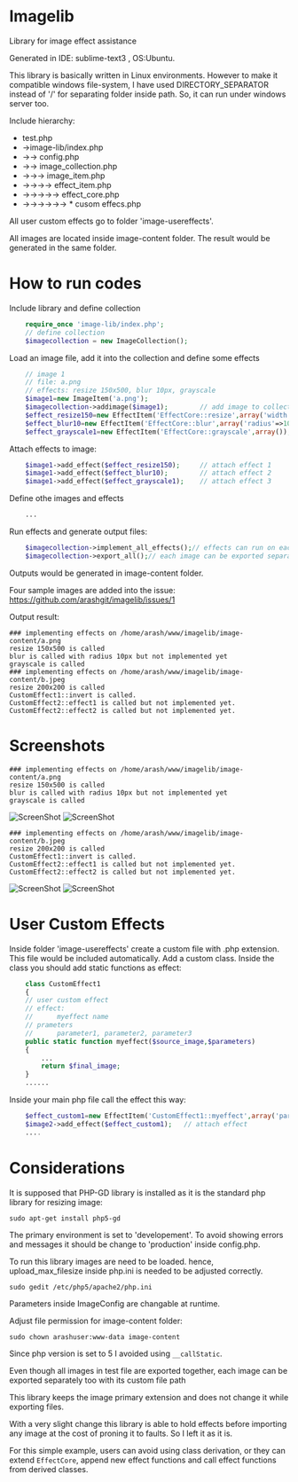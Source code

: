 Imagelib
========

Library for image effect assistance

Generated in IDE: sublime-text3 , OS:Ubuntu.

This library is basically written in Linux environments. However to make it compatible windows file-system, I have used DIRECTORY_SEPARATOR instead of '/' for separating folder inside path. So, it can run under windows server too.

Include hierarchy:
 - 	test.php
 - 	->image-lib/index.php
 - 	->-> config.php
 - 	->-> image_collection.php 
 - 	->->-> image_item.php 
 - 	->->->-> effect_item.php 
 - 	->->->->-> effect_core.php
 -  ->->->->->-> * cusom effecs.php

All user custom effects go to folder 'image-usereffects'.

All images are located inside image-content folder. The result would be generated in the same folder.

How to run codes
=====

Include library and define collection

```php
    require_once 'image-lib/index.php';
    // define collection
    $imagecollection = new ImageCollection();
```

Load an image file, add it into the collection and define some effects

```php
    // image 1
    // file: a.png
    // effects: resize 150x500, blur 10px, grayscale
    $image1=new ImageItem('a.png');
    $imagecollection->addimage($image1);		// add image to collection
    $effect_resize150=new EffectItem('EffectCore::resize',array('width'=>150,'height'=>500));
    $effect_blur10=new EffectItem('EffectCore::blur',array('radius'=>10));
    $effect_grayscale1=new EffectItem('EffectCore::grayscale',array());
```

Attach effects to image:
```php
    $image1->add_effect($effect_resize150); 	// attach effect 1
    $image1->add_effect($effect_blur10);		// attach effect 2
    $image1->add_effect($effect_grayscale1);	// attach effect 3
```

Define othe images and effects
```php
    ...
```

Run effects and generate output files:

```php
    $imagecollection->implement_all_effects();// effects can run on each seperate image too
    $imagecollection->export_all();// each image can be exported separately too
```

Outputs would be generated in image-content folder.

Four sample images are added into the issue:
https://github.com/arashgit/imagelib/issues/1

Output result:

    ### implementing effects on /home/arash/www/imagelib/image-content/a.png
    resize 150x500 is called
    blur is called with radius 10px but not implemented yet
    grayscale is called
    ### implementing effects on /home/arash/www/imagelib/image-content/b.jpeg
    resize 200x200 is called
    CustomEffect1::invert is called.
    CustomEffect2::effect1 is called but not implemented yet.
    CustomEffect2::effect2 is called but not implemented yet.

Screenshots
=====

```
### implementing effects on /home/arash/www/imagelib/image-content/a.png
resize 150x500 is called
blur is called with radius 10px but not implemented yet
grayscale is called
```

![ScreenShot](https://cloud.githubusercontent.com/assets/8072718/3485752/a1879e9c-03fd-11e4-8921-576a56ee95b5.png)
![ScreenShot](https://cloud.githubusercontent.com/assets/8072718/3485755/a192a30a-03fd-11e4-8b92-698ab1a51e41.png)

```
### implementing effects on /home/arash/www/imagelib/image-content/b.jpeg
resize 200x200 is called
CustomEffect1::invert is called.
CustomEffect2::effect1 is called but not implemented yet.
CustomEffect2::effect2 is called but not implemented yet.
```
![ScreenShot](https://cloud.githubusercontent.com/assets/8072718/3485754/a1908368-03fd-11e4-9d85-49867acca148.jpeg)
![ScreenShot](https://cloud.githubusercontent.com/assets/8072718/3485753/a18f2770-03fd-11e4-852c-8dc8548c075b.jpeg)


User Custom Effects
=====
Inside folder 'image-usereffects' create a custom file with .php extension. This file would be included automatically. Add a custom class. Inside the class you should add static functions as effect:

```php
    class CustomEffect1
    {
    // user custom effect
    // effect:
    // 		myeffect name
    // prameters
    // 		parameter1, parameter2, parameter3
    public static function myeffect($source_image,$parameters)
    {
        ...
        return $final_image;
    }
    ......
```

Inside your main php file call the effect this way:

```php
    $effect_custom1=new EffectItem('CustomEffect1::myeffect',array('parameter1'=>11, 'parameter2'=>15, 'parameter3'=>null));
    $image2->add_effect($effect_custom1); 	// attach effect
    ....
```

Considerations
=====


It is supposed that PHP-GD library is installed as it is the standard php library for resizing image:
```
sudo apt-get install php5-gd
```

The primary environment is set to 'developement'. To avoid showing errors and messages it should be change to 'production' inside config.php.

To run this library images are need to be loaded. hence, upload_max_filesize inside php.ini is needed to be adjusted correctly.
```
sudo gedit /etc/php5/apache2/php.ini
```

Parameters inside ImageConfig are changable at runtime.

Adjust file permission for image-content folder:
```
sudo chown arashuser:www-data image-content
```

Since php version is set to 5 I avoided using ```__callStatic```.

Even though all images in test file are exported together, each image can be exported separately too with its custom file path

This library keeps the image primary extension and does not change it while exporting files.

With a very slight change this library is able to hold effects before importing any image at the cost of proning it to faults. So I left it as it is.


For this simple example, users can avoid using class derivation, or they can extend ```EffectCore```, append new effect functions and call effect functions from derived classes.
